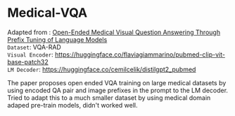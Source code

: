 # Medical-VQA
Adapted from : [Open-Ended Medical Visual Question Answering Through Prefix Tuning of Language Models](https://arxiv.org/abs/2303.05977)<br>
`Dataset`: VQA-RAD<br>
`Visual Encoder`: https://huggingface.co/flaviagiammarino/pubmed-clip-vit-base-patch32<br>
`LM Decoder`: https://huggingface.co/cemilcelik/distilgpt2_pubmed<br>

The paper proposes open ended VQA training on large medical datasets by using encoded QA pair and image prefixes in the prompt to the LM decoder. Tried to adapt this to a much smaller dataset by using medical domain adaped pre-train models, didn't worked well.

